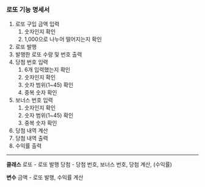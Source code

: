 ### 로또 기능 명세서
1. 로또 구입 금액 입력
   1. 숫자인지 확인
   2. 1,000으로 나누어 떨어지는지 확인
2. 로또 발행
3. 발행한 로또 수량 및 번호 출력
4. 당첨 번호 입력
   1. 6개 입력했는지 확인
   2. 숫자인지 확인
   3. 숫자 범위(1~45) 확인
   4. 중복 숫자 확인
5. 보너스 번호 입력
   1. 숫자인지 확인 
   2. 숫자 범위(1~45) 확인
   3. 중복 숫자 확인
6. 당첨 내역 계산
7. 당첨 내역 출력
8. 수익률 출력

----------------
**클래스**
로또 - 로또 발행
당첨 - 당첨 번호, 보너스 번호, 당첨 계산, (수익률)

**변수**
금액 - 로또 발행, 수익률 계산
